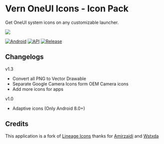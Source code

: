 # Vern OneUI Icons - Icon Pack
Get OneUI system icons on any customizable launcher.

![](https://i.ibb.co/w62Y7Y8/banner.png)

[![Android](https://img.shields.io/badge/Platform-Android-green.svg?style=flat-square)](https://www.android.com) [![API](https://img.shields.io/badge/API-21%2B-orange.svg?logo=android&style=flat-square)](https://developer.android.com/studio/releases/platforms) [![Release](https://img.shields.io/github/v/release/KuatoDev/OneUI-Icons)](https://img.shields.io/github/v/release/KuatoDev/OneUI-Icons?style=flat-square)

## Changelogs
v1.3
- Convert all PNG to Vector Drawable
- Separate Google Camera Icons form OEM Camera icons
- Add more icons for apps

v1.0 
- Adaptive icons (Only Android 8.0+)

## Credits
This application is a fork of [Lineage Icons](https://github.com/WSTxda/Lineage-Icons) 
thanks for [Amirzaidi](https://github.com/amirzaidi) and [Wstxda](https://github.com/WSTxda)
